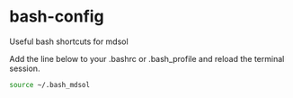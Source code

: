 # bash-config
Useful bash shortcuts for mdsol

Add the line below to your .bashrc or .bash_profile and reload the terminal session.

```bash
source ~/.bash_mdsol
```
